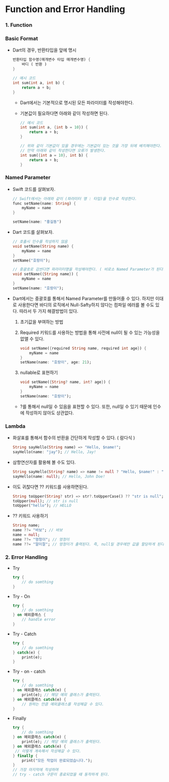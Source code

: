 # Function and Error Handling
### 1. Function
### Basic Format

- Dart의 경우, 반환타입을 앞에 명시
    
    ```dart
    반환타입 함수명(매개변수 타입 매개변수명) {
    	바디 ( 반환 )
    }
    
    // 예시 코드
    int sum(int a, int b) {
    	return a + b;
    }
    ```
    
    - Dart에서는 기본적으로 명시된 모든 파라미터를 작성해야한다. 
    - 기본값이 필요하다면 아래와 같이 작성하면 된다.
    
        ```dart
        // 예시 코드
        int sum(int a, {int b = 10}) {
            return a + b;
        }
        
        // 위와 같이 기본값이 있을 경우에는 기본값이 있는 것을 가장 뒤에 배치해야한다.
        // 만약 아래와 같이 작성한다면 오류가 발생한다.
        int sum({int a = 10}, int b) {
            return a + b;
        }
        ```
    

### Named Parameter

- Swift 코드를 살펴보자.
    
    ```dart
    // Swift에서는 아래와 같이 (파라미터 명 : 타입)을 인수로 작성한다.
    func setName(name: String) {
    	myName = name
    }
    
    setName(name: "홍길동")
    ```
    
- Dart 코드를 살펴보자.
    
    ```dart
    // 호출시 인수를 작성하지 않음
    void setName(String name) {
    	myName = name
    }
    setName("호랑이");
    
    // 중괄호로 감싼다면 파라미터명을 작성해야한다. ( 비로소 Named Parameter가 된다. )
    void setName({String name}) {
    	myName = name
    }
    setName(name: "호랑이");
    ```
    
- Dart에서는 중괄호를 통해서 Named Parameter를 만들어줄 수 있다. 하지만 이대로 사용한다면 바디의 로직에서 Null-Safty하지 않다는 컴파일 에러를 볼 수도 있다. 따라서 두 가지 해결방법이 있다.
  1. 초기값을 부여하는 방법
  2. Required 키워드를 사용하는 방법을 통해 사전에 null이 될 수 있는 가능성을 없앨 수 있다.
    
        ```dart
        void setName({required String name, required int age}) {
            myName = name
        }
        setName(name: "호랑이", age: 21);
        ```
    
  3.  nullable로 표현하기
    
        ```dart
        void setName({String? name, int? age}) {
            myName = name
        }
        setName(name: "호랑이"); 
        ```
    
    - ?를 통해서 null일 수 있음을 표현할 수 있다. 또한, null일 수 있기 때문에 인수에 작성하지 않아도 상관없다.

### Lambda

- 화살표를 통해서 함수의 반환을 간단하게 작성할 수 있다. ( 람다식 )
    
    ```dart
    String sayHello(String name) => "Hello, $name!";
    sayHello(name: "jay"); // Hello, Jay!
    ```
    
- 삼항연산자를 활용해 볼 수도 있다.
    
    ```dart
    String sayHello(String? name) => name != null ? "Hello, $name!" : "Hello, John Doe !";
    sayHello(name: null); // Hello, John Doe!
    ```
    
- 이도 귀찮다면 ?? 키워드를 사용하면된다.
    
    ```dart
    String toUpper(String? str) => str?.toUpperCase() ?? "str is null";
    toUpper(null); // str is null
    toUpper("hello"); // HELLO
    ```
    
- ?? 키워드 사용하기
      
  ```dart
  String name;
  name ??= "바보"; // 바보
  name = null;
  name ??= "멍청이"; // 멍청이
  name ??= "말미잘"; // 멍청이가 출력된다. 즉, null일 경우에만 값을 할당하게 된다.
  ```
        

### 2. Error Handling

- Try
    
    ```dart
    try {
    	// do somthing
    } 
    ```
    
- Try - On
    
    ```dart
    try {
        // do somthing
    } on 예외클래스 {
    	// handle error
    }
    ```
    
- Try - Catch
    
    ```dart
    try {
    	// do somthing
    } catch(e) {
    	print(e);
    }
    ```
    
- Try - on - catch
    
    ```dart
    try {
    	// do somthing
    } on 예외클래스 catch(e) {
    	print(e); // 해당 예외 클래스가 출력된다.
    } on 예외클래스 catch(e) {
        // 원하는 만큼 예외클래스를 작성해갈 수 있다.
    }
    ```
    
- Finally
    
    ```dart
    try {
    	// do somthing
    } on 예외클래스 catch(e) {
    	print(e); // 해당 예외 클래스가 출력된다.
    } on 예외클래스 catch(e) {
     // 이렇게 계속해서 작성해갈 수 있다.
    } finally {
    	print("모든 작업이 완료되었습니다.");
    }
    // 가장 마지막에 작성하며 
    // try - catch 구문이 종료되었을 때 동작하게 된다.
    ```